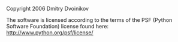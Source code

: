Copyright 2006 Dmitry Dvoinikov

The software is licensed according to the terms of the PSF (Python Software Foundation) license found here: http://www.python.org/psf/license/